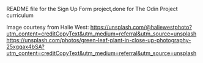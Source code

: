 README file for the Sign Up Form project,done for The Odin Project curriculum

Image courtesy from Halie West: https://unsplash.com/@haliewestphoto?utm_content=creditCopyText&utm_medium=referral&utm_source=unsplash 
https://unsplash.com/photos/green-leaf-plant-in-close-up-photography-25xggax4bSA?utm_content=creditCopyText&utm_medium=referral&utm_source=unsplash
      